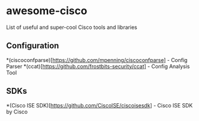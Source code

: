 # awesome-cisco
List of useful and super-cool Cisco tools and libraries


## Configuration

*(ciscoconfparse)[https://github.com/mpenning/ciscoconfparse] - Config Parser
*(ccat)[https://github.com/frostbits-security/ccat] - Config Analysis Tool


## SDKs
*(Cisco ISE SDK)[https://github.com/CiscoISE/ciscoisesdk] - Cisco ISE SDK by Cisco
